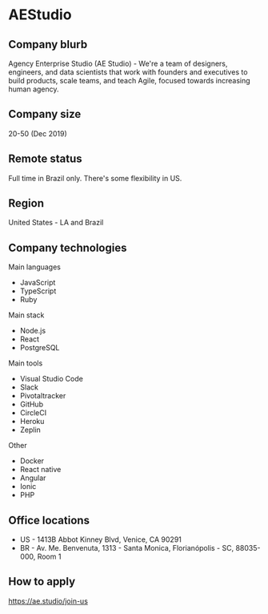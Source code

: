 # AEStudio

## Company blurb

Agency Enterprise Studio (AE Studio) - We're a team of designers, engineers, and data scientists that work with founders and executives to build products, scale teams, and teach Agile, focused towards increasing human agency.

## Company size

20-50 (Dec 2019)

## Remote status

Full time in Brazil only. There's some flexibility in US.

## Region

United States - LA and Brazil

## Company technologies

Main languages

- JavaScript
- TypeScript
- Ruby

Main stack

- Node.js
- React
- PostgreSQL

Main tools

- Visual Studio Code
- Slack
- Pivotaltracker
- GitHub
- CircleCI
- Heroku
- Zeplin

Other

- Docker
- React native
- Angular
- Ionic
- PHP

## Office locations

- US - 1413B Abbot Kinney Blvd, Venice, CA 90291
- BR - Av. Me. Benvenuta, 1313 - Santa Monica, Florianópolis - SC, 88035-000, Room 1

## How to apply

<https://ae.studio/join-us>

